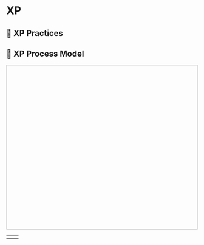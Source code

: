 # XP

## 🔹 XP Practices

## 🔹 XP Process Model

<img src=" " width="731" height="432">


|||
|---|---|
|||
